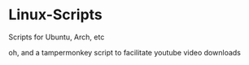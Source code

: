 # Linux-Scripts
Scripts for Ubuntu, Arch, etc


oh, and a tampermonkey script to facilitate youtube video downloads
